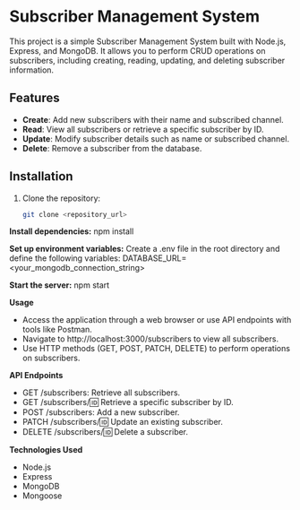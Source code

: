 # Subscriber Management System

This project is a simple Subscriber Management System built with Node.js, Express, and MongoDB. It allows you to perform CRUD operations on subscribers, including creating, reading, updating, and deleting subscriber information.

## Features

- **Create**: Add new subscribers with their name and subscribed channel.
- **Read**: View all subscribers or retrieve a specific subscriber by ID.
- **Update**: Modify subscriber details such as name or subscribed channel.
- **Delete**: Remove a subscriber from the database.

## Installation

1. Clone the repository:
   ```bash
   git clone <repository_url>


**Install dependencies:**
npm install

**Set up environment variables:**
Create a .env file in the root directory and define the following variables:
DATABASE_URL=<your_mongodb_connection_string>

**Start the server:**
npm start


**Usage**
- Access the application through a web browser or use API endpoints with tools like Postman.
- Navigate to http://localhost:3000/subscribers to view all subscribers.
- Use HTTP methods (GET, POST, PATCH, DELETE) to perform operations on subscribers.

**API Endpoints**
- GET /subscribers: Retrieve all subscribers.
- GET /subscribers/:id: Retrieve a specific subscriber by ID.
- POST /subscribers: Add a new subscriber.
- PATCH /subscribers/:id: Update an existing subscriber.
- DELETE /subscribers/:id: Delete a subscriber.

**Technologies Used**
- Node.js
- Express
- MongoDB
- Mongoose
